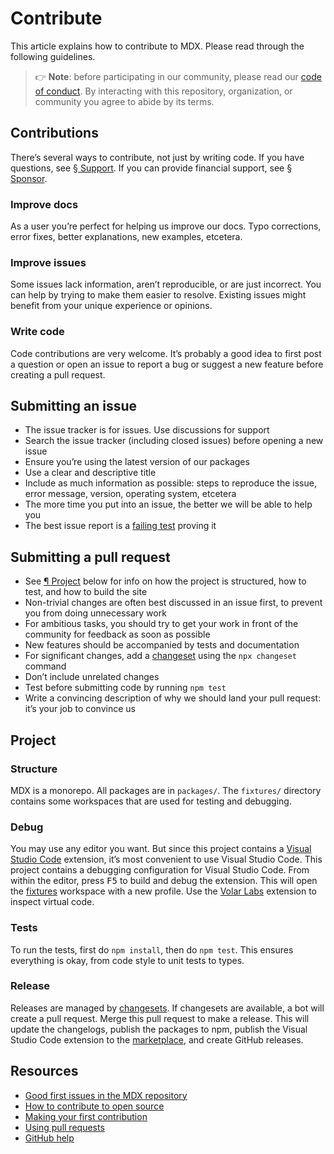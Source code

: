 # Contribute

This article explains how to contribute to MDX.
Please read through the following guidelines.

> 👉 **Note**: before participating in our community, please read our
> [code of conduct][coc].
> By interacting with this repository, organization, or community you agree to
> abide by its terms.

## Contributions

There’s several ways to contribute, not just by writing code.
If you have questions, see [§ Support][support].
If you can provide financial support, see [§ Sponsor][sponsor].

### Improve docs

As a user you’re perfect for helping us improve our docs.
Typo corrections, error fixes, better explanations, new examples, etcetera.

### Improve issues

Some issues lack information, aren’t reproducible, or are just incorrect.
You can help by trying to make them easier to resolve.
Existing issues might benefit from your unique experience or opinions.

### Write code

Code contributions are very welcome.
It’s probably a good idea to first post a question or open an issue to report a
bug or suggest a new feature before creating a pull request.

## Submitting an issue

*   The issue tracker is for issues.
    Use discussions for support
*   Search the issue tracker (including closed issues) before opening a new
    issue
*   Ensure you’re using the latest version of our packages
*   Use a clear and descriptive title
*   Include as much information as possible: steps to reproduce the issue,
    error message, version, operating system, etcetera
*   The more time you put into an issue, the better we will be able to help you
*   The best issue report is a [failing test][unit-test] proving it

## Submitting a pull request

*   See [¶ Project][project] below for info on how the project is structured,
    how to test, and how to build the site
*   Non-trivial changes are often best discussed in an issue first, to prevent
    you from doing unnecessary work
*   For ambitious tasks, you should try to get your work in front of the
    community for feedback as soon as possible
*   New features should be accompanied by tests and documentation
*   For significant changes, add a [changeset][] using the `npx changeset`
    command
*   Don’t include unrelated changes
*   Test before submitting code by running `npm test`
*   Write a convincing description of why we should land your pull request:
    it’s your job to convince us

## Project

### Structure

MDX is a monorepo.
All packages are in `packages/`.
The `fixtures/` directory contains some workspaces that are used for testing
and debugging.

### Debug

You may use any editor you want.
But since this project contains a [Visual Studio Code][vscode] extension, it’s
most convenient to use Visual Studio Code.
This project contains a debugging configuration for Visual Studio Code.
From within the editor, press <kbd>F5</kbd> to build and debug the extension.
This will open the [fixtures](./fixtures/fixtures.code-workspace) workspace with
a new profile.
Use the [Volar Labs][] extension to inspect virtual code.

### Tests

To run the tests, first do `npm install`, then do `npm test`.
This ensures everything is okay, from code style to unit tests to types.

### Release

Releases are managed by [changesets][changeset].
If changesets are available, a bot will create a pull request.
Merge this pull request to make a release.
This will update the changelogs, publish the packages to npm, publish the Visual
Studio Code extension to the [marketplace][], and create GitHub releases.

## Resources

*   [Good first issues in the MDX repository](https://github.com/mdx-js/mdx-analyzer/labels/good%20first%20issue%20👋)
*   [How to contribute to open source](https://opensource.guide/how-to-contribute/)
*   [Making your first contribution](https://medium.com/@vadimdemedes/making-your-first-contribution-de6576ddb190)
*   [Using pull requests](https://help.github.com/articles/about-pull-requests/)
*   [GitHub help](https://help.github.com)

[changeset]: .changeset/README.md

[coc]: https://github.com/mdx-js/.github/blob/main/code-of-conduct.md

[marketplace]: https://marketplace.visualstudio.com/items?itemName=unifiedjs.vscode-mdx

[project]: #project

[sponsor]: https://mdxjs.com/community/sponsor/

[support]: https://mdxjs.com/community/support/

[unit-test]: https://twitter.com/sindresorhus/status/579306280495357953

[volar labs]: https://marketplace.visualstudio.com/items?itemName=johnsoncodehk.volarjs-labs

[vscode]: https://code.visualstudio.com

